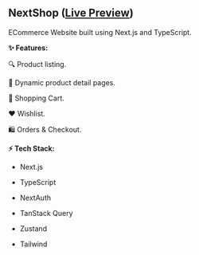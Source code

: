 ## NextShop ([Live Preview](https://abdelrahman-next-ecommerce.vercel.app/))

ECommerce Website built using Next.js and TypeScript.

**✨ Features:**

🔍 Product listing.

🧾 Dynamic product detail pages.

🛒 Shopping Cart.

❤️ Wishlist.

🛍 Orders & Checkout.

**⚡ Tech Stack:**

- Next.js

- TypeScript

- NextAuth

- TanStack Query

- Zustand

- Tailwind
